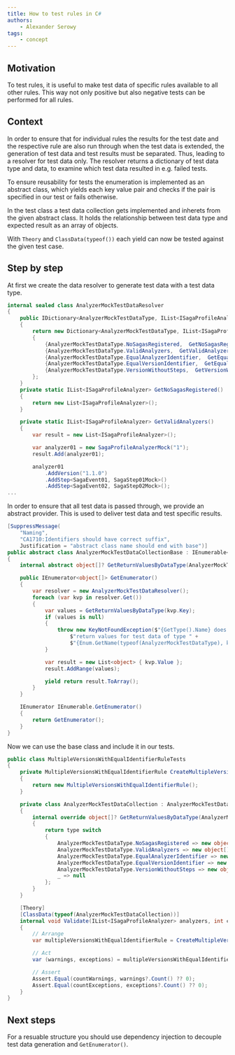 ```yaml
---
title: How to test rules in C#
authors:
    - Alexander Serowy
tags:
    - concept
---
```


## Motivation

To test rules, it is useful to make test data of specific rules available to all other rules. This way not only positive but also negative tests can be performed for all rules.

## Context

In order to ensure that for individual rules the results for the test date and the respective rule are also run through when the test data is extended, the generation of test data and test results must be separated. Thus, leading to a resolver for test data only. The resolver returns a dictionary of test data type and data, to examine which test data resulted in e.g. failed tests.

To ensure reusability for tests the enumeration is implemented as an abstract class, which yields each key value pair and checks if the pair is specified in our test or fails otherwise.

In the test class a test data collection gets implemented and inherets from the given abstract class. It holds the relationship between test data type and expected result as an array of objects.

With ``Theory`` and ``ClassData(typeof())`` each yield can now be tested against the given test case.

## Step by step

At first we create the data resolver to generate test data with a test data type.

```csharp
internal sealed class AnalyzerMockTestDataResolver
{
    public IDictionary<AnalyzerMockTestDataType, IList<ISagaProfileAnalyzer>> Get()
    {
        return new Dictionary<AnalyzerMockTestDataType, IList<ISagaProfileAnalyzer>>
        {
            {AnalyzerMockTestDataType.NoSagasRegistered,  GetNoSagasRegistered()},
            {AnalyzerMockTestDataType.ValidAnalyzers,  GetValidAnalyzers()},
            {AnalyzerMockTestDataType.EqualAnalyzerIdentifier,  GetEqualAnalyzerIdentifier()},
            {AnalyzerMockTestDataType.EqualVersionIdentifier,  GetEqualVersionIdentifier()},
            {AnalyzerMockTestDataType.VersionWithoutSteps,  GetVersionWithoutSteps()}
        };
    }
    private static IList<ISagaProfileAnalyzer> GetNoSagasRegistered()
    {
        return new List<ISagaProfileAnalyzer>();
    }

    private static IList<ISagaProfileAnalyzer> GetValidAnalyzers()
    {
        var result = new List<ISagaProfileAnalyzer>();

        var analyzer01 = new SagaProfileAnalyzerMock("1");
        result.Add(analyzer01);

        analyzer01
            .AddVersion("1.1.0")
            .AddStep<SagaEvent01, SagaStep01Mock>()
            .AddStep<SagaEvent02, SagaStep02Mock>();
...
```

In order to ensure that all test data is passed through, we provide an abstract provider. This is used to deliver test data and test specific results.

```csharp
[SuppressMessage(
    "Naming",
    "CA1710:Identifiers should have correct suffix",
    Justification = "abstract class name should end with base")]
public abstract class AnalyzerMockTestDataCollectionBase : IEnumerable<object[]>
{
    internal abstract object[]? GetReturnValuesByDataType(AnalyzerMockTestDataType type);

    public IEnumerator<object[]> GetEnumerator()
    {
        var resolver = new AnalyzerMockTestDataResolver();
        foreach (var kvp in resolver.Get())
        {
            var values = GetReturnValuesByDataType(kvp.Key);
            if (values is null)
            {
                throw new KeyNotFoundException($"{GetType().Name} does not contain " +
                    $"return values for test data of type " +
                    $"{Enum.GetName(typeof(AnalyzerMockTestDataType), kvp.Key)}.");
            }

            var result = new List<object> { kvp.Value };
            result.AddRange(values);

            yield return result.ToArray();
        }
    }

    IEnumerator IEnumerable.GetEnumerator()
    {
        return GetEnumerator();
    }
}
```

Now we can use the base class and include it in our tests.

```csharp
public class MultipleVersionsWithEqualIdentifierRuleTests
{
    private MultipleVersionsWithEqualIdentifierRule CreateMultipleVersionsWithEqualIdentifierRule()
    {
        return new MultipleVersionsWithEqualIdentifierRule();
    }

    private class AnalyzerMockTestDataCollection : AnalyzerMockTestDataCollectionBase
    {
        internal override object[]? GetReturnValuesByDataType(AnalyzerMockTestDataType type)
        {
            return type switch
            {
                AnalyzerMockTestDataType.NoSagasRegistered => new object[] { 0, 0 },
                AnalyzerMockTestDataType.ValidAnalyzers => new object[] { 0, 0 },
                AnalyzerMockTestDataType.EqualAnalyzerIdentifier => new object[] { 0, 0 },
                AnalyzerMockTestDataType.EqualVersionIdentifier => new object[] { 0, 2 },
                AnalyzerMockTestDataType.VersionWithoutSteps => new object[] { 0, 0 },
                _ => null
            };
        }
    }

    [Theory]
    [ClassData(typeof(AnalyzerMockTestDataCollection))]
    internal void Validate(IList<ISagaProfileAnalyzer> analyzers, int countWarnings, int countExceptions)
    {
        // Arrange
        var multipleVersionsWithEqualIdentifierRule = CreateMultipleVersionsWithEqualIdentifierRule();

        // Act
        var (warnings, exceptions) = multipleVersionsWithEqualIdentifierRule.Validate(analyzers);

        // Assert
        Assert.Equal(countWarnings, warnings?.Count() ?? 0);
        Assert.Equal(countExceptions, exceptions?.Count() ?? 0);
    }
}
```

## Next steps

For a resuable structure you should use dependency injection to decouple test data generation and ``GetEnumerator()``.
